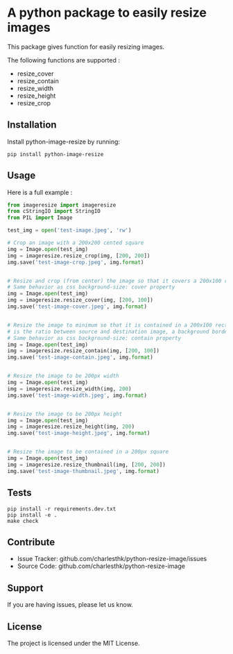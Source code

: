 

A python package to easily resize images
========================================

This package gives function for easily resizing images.

The following functions are supported :

* resize_cover 
* resize_contain 
* resize_width 
* resize_height 
* resize_crop 


Installation
------------

Install python-image-resize by running:

```
pip install python-image-resize
```


Usage
-----

Here is a full example :

```python
from imageresize import imageresize
from cStringIO import StringIO
from PIL import Image

test_img = open('test-image.jpeg', 'rw')

# Crop an image with a 200x200 cented square
img = Image.open(test_img)
img = imageresize.resize_crop(img, [200, 200])
img.save('test-image-crop.jpeg', img.format)


# Resize and crop (from center) the image so that it covers a 200x100 rectangle
# Same behavior as css background-size: cover property
img = Image.open(test_img)
img = imageresize.resize_cover(img, [200, 100])
img.save('test-image-cover.jpeg', img.format)


# Resize the image to minimum so that it is contained in a 200x100 rectangle
# is the ratio between source and destination image, a background border is created
# Same behavior as css background-size: contain property
img = Image.open(test_img)
img = imageresize.resize_contain(img, [200, 100])
img.save('test-image-contain.jpeg', img.format)


# Resize the image to be 200px width
img = Image.open(test_img)
img = imageresize.resize_width(img, 200)
img.save('test-image-width.jpeg', img.format)


# Resize the image to be 200px height
img = Image.open(test_img)
img = imageresize.resize_height(img, 200)
img.save('test-image-height.jpeg', img.format)


# Resize the image to be contained in a 200px square
img = Image.open(test_img)
img = imageresize.resize_thumbnail(img, [200, 200])
img.save('test-image-thumbnail.jpeg', img.format)
```

Tests
----------

```
pip install -r requirements.dev.txt
pip install -e .
make check
```


Contribute
----------

- Issue Tracker: github.com/charlesthk/python-resize-image/issues
- Source Code: github.com/charlesthk/python-resize-image


Support
-------

If you are having issues, please let us know.


License
-------

The project is licensed under the MIT License.
